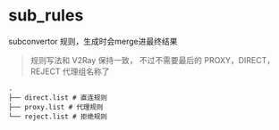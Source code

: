 # sub_rules
subconvertor 规则，生成时会merge进最终结果

> 规则写法和 V2Ray 保持一致， 不过不需要最后的 PROXY，DIRECT，REJECT 代理组名称了  

```
.
├── direct.list # 直连规则
├── proxy.list # 代理规则
└── reject.list # 拒绝规则
```